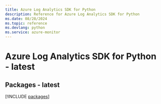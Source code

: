 ```yaml
---
title: Azure Log Analytics SDK for Python
description: Reference for Azure Log Analytics SDK for Python
ms.date: 08/28/2024
ms.topic: reference
ms.devlang: python
ms.service: azure-monitor
---
```

# Azure Log Analytics SDK for Python - latest
## Packages - latest
[!INCLUDE [packages](log-analytics-index.md)]